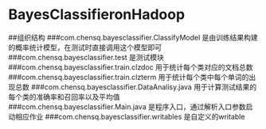 # BayesClassifieronHadoop
##组织结构
###com.chensq.bayesclassifier.ClassifyModel 是由训练结果构建的概率统计模型，在测试时直接调用这个模型即可
###com.chensq.bayesclassifier.test 是测试模块
###com.chensq.bayesclassifier.train.clzdoc 用于统计每个类对应的文档总数
###com.chensq.bayesclassifier.train.clzterm 用于统计每个类中每个单词的出现总数
###com.chensq.bayesclassifier.DataAnalisy.java 用于计算测试结果的每个类的准确率和召回率以及平均值
###com.chensq.bayesclassifier.Main.java 是程序入口，通过解析入口参数启动相应作业
###com.chensq.bayesclassifier.writables 是自定义的writable
